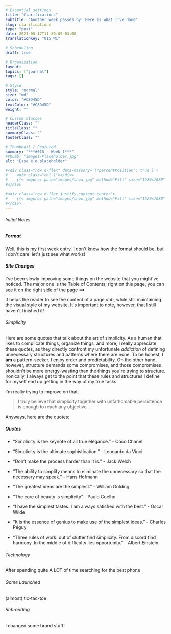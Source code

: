 ```yaml
---
# Essential settings
title: "Clarifications"
subtitle: "Another week passes by! Here is what I've done"
slug: clarifications
type: "post"
date: 2021-05-17T11:39:09-03:00
translationKey: "015 W1"

# Scheduling
draft: true

# Organization
layout:
topics: ["journal"]
tags: []

# Style
style: "normal"
size: "md"
color: "#C8D45D"
textColor: "#C8D45D"
weight: ""

# Custom Classes
headerClass: ""
titleClass: ""
summaryClass: ""
footerClass: ""

# Thumbnail / Featured
summary: "***#015 - Week 1***"
#thumb: "images/Placeholder.jpg"
alt: "Esse é o placeholder"

#<div class="row d-flex" data-masonry='{"percentPosition": true }'>
#    <div class="col-1"></div>
#    {{< imgproc path="images/snow.jpg" method="Fill" size="1920x1080" col="8" >}}
#</div>

#<div class="row d-flex justify-content-center">
#    {{< imgproc path="images/snow.jpg" method="Fill" size="1920x1080" col="8" >}}
#</div>
---
```


###### Initial Notes

##### Format

Well, this is my first week entry. I don't know how the format should be, but I don't care: let's just see what works!

##### Site Changes

I've been slowly improving some things on the website that you might've noticed. The major one is the Table of Contents; right on this page, you can see it on the right side of the page ==>

It helps the reader to see the content of a page *duh*, while still maintaining the visual style of my website. It's important to note, however, that I still haven't finished it!

###### Simplicity

Here are some quotes that talk about the art of simplicity. As a human that likes to complicate things, organize things, and more, I really appreciate these quotes, as they directly confront my unfortunate *addiction* of defining unnecessary structures and patterns where there are none. To be honest, I **am** a pattern-seeker. I enjoy order and predictability. On the other hand, however, structure demands some compromises, and those compromises shouldn't be more energy-wasting than the things you're trying to structure. Ironically, I always get to the point that these rules and structures I define for myself end up getting in the way of my true tasks.

I'm really trying to improve on that.

> I truly believe that simplicity together with unfathomable persistence is enough to reach any objective.

Anyways, here are the quotes:

##### Quotes

* “Simplicity is the keynote of all true elegance.” - Coco Chanel

* “Simplicity is the ultimate sophistication.” - Leonardo da Vinci

* “Don’t make the process harder than it is.” - Jack Welch

* “The ability to simplify means to eliminate the unnecessary so that the necessary may speak.” - Hans Hofmann

* “The greatest ideas are the simplest.” - William Golding

* “The core of beauty is simplicity” - Paulo Coelho

* “I have the simplest tastes. I am always satisfied with the best.” - Oscar Wilde

* “It is the essence of genius to make use of the simplest ideas.” - Charles Péguy

* “Three rules of work: out of clutter find simplicity. From discord find harmony. In the middle of difficulty lies opportunity.” - Albert Einstein

###### Technology

After spending quite A LOT of time searching for the best phone

###### Game Launched

(almost) tic-tac-toe

###### Rebranding

I changed some brand stuff!